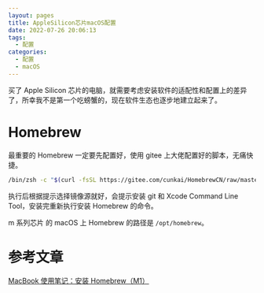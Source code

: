 ```yaml
---
layout: pages
title: AppleSilicon芯片macOS配置
date: 2022-07-26 20:06:13
tags:
  - 配置
categories:
  - 配置
  - macOS
---
```


买了 Apple Silicon 芯片的电脑，就需要考虑安装软件的适配性和配置上的差异了，所幸我不是第一个吃螃蟹的，现在软件生态也逐步地建立起来了。

<!--more-->

# Homebrew

最重要的 Homebrew 一定要先配置好，使用 gitee 上大佬配置好的脚本，无痛快捷。

```bash
/bin/zsh -c "$(curl -fsSL https://gitee.com/cunkai/HomebrewCN/raw/master/Homebrew.sh)"
```

执行后根据提示选择镜像源就好，会提示安装 git 和 Xcode Command Line Tool，安装完重新执行安装 Homebrew 的命令。

m 系列芯片 的 macOS 上 Homebrew 的路径是 `/opt/homebrew`。

# 参考文章

[MacBook 使用笔记：安装 Homebrew（M1）](https://zhuanlan.zhihu.com/p/372576355)
